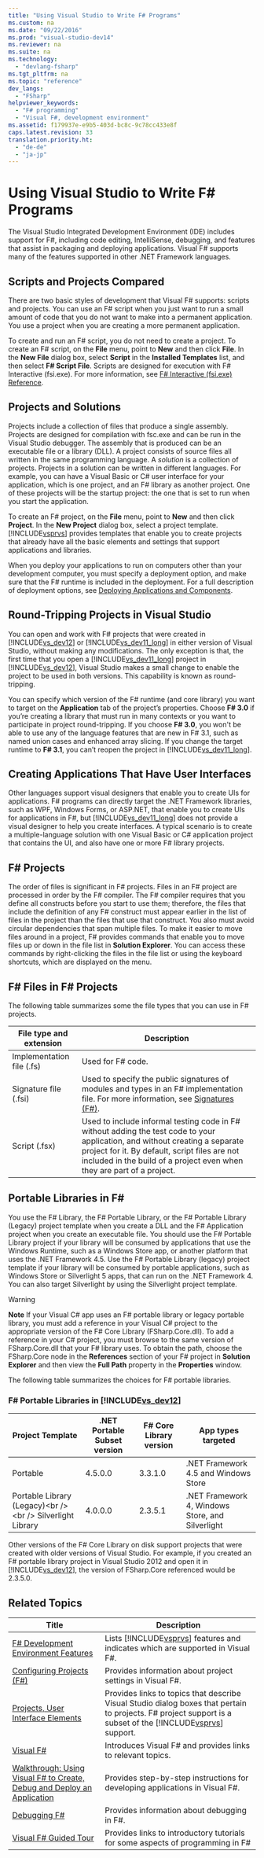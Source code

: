 ```yaml
---
title: "Using Visual Studio to Write F# Programs"
ms.custom: na
ms.date: "09/22/2016"
ms.prod: "visual-studio-dev14"
ms.reviewer: na
ms.suite: na
ms.technology: 
  - "devlang-fsharp"
ms.tgt_pltfrm: na
ms.topic: "reference"
dev_langs: 
  - "FSharp"
helpviewer_keywords: 
  - "F# programming"
  - "Visual F#, development environment"
ms.assetid: f179937e-e9b5-403d-bc8c-9c78cc433e8f
caps.latest.revision: 33
translation.priority.ht: 
  - "de-de"
  - "ja-jp"
---
```

# Using Visual Studio to Write F# Programs
The Visual Studio Integrated Development Environment (IDE) includes support for F#, including code editing, IntelliSense, debugging, and features that assist in packaging and deploying applications. Visual F# supports many of the features supported in other .NET Framework languages.  
  
## Scripts and Projects Compared  
 There are two basic styles of development that Visual F# supports: scripts and projects. You can use an F# script when you just want to run a small amount of code that you do not want to make into a permanent application. You use a project when you are creating a more permanent application.  
  
 To create and run an F# script, you do not need to create a project. To create an F# script, on the **File** menu, point to **New** and then click **File**. In the **New File** dialog box, select **Script** in the **Installed Templates** list, and then select **F# Script File**. Scripts are designed for execution with F# Interactive (fsi.exe). For more information, see [F# Interactive (fsi.exe) Reference](../vs140/fsharp-interactive--fsi.exe--reference.md).  
  
## Projects and Solutions  
 Projects include a collection of files that produce a single assembly. Projects are designed for compilation with fsc.exe and can be run in the Visual Studio debugger. The assembly that is produced can be an executable file or a library (DLL). A project consists of source files all written in the same programming language. A *solution* is a collection of projects. Projects in a solution can be written in different languages. For example, you can have a Visual Basic or C# user interface for your application, which is one project, and an F# library as another project. One of these projects will be the startup project: the one that is set to run when you start the application.  
  
 To create an F# project, on the **File** menu, point to **New** and then click **Project**. In the **New Project** dialog box, select a project template. [!INCLUDE[vsprvs](../vs140/includes/vsprvs_md.md)] provides templates that enable you to create projects that already have all the basic elements and settings that support applications and libraries.  
  
 When you deploy your applications to run on computers other than your development computer, you must specify a deployment option, and make sure that the F# runtime is included in the deployment. For a full description of deployment options, see [Deploying Applications and Components](../vs140/deploying-applications--services--and-components.md).  
  
## Round-Tripping Projects in Visual Studio  
 You can open and work with F# projects that were created in [!INCLUDE[vs_dev12](../vs140/includes/vs_dev12_md.md)] or [!INCLUDE[vs_dev11_long](../vs140/includes/vs_dev11_long_md.md)] in either version of Visual Studio, without making any modifications. The only exception is that, the first time that you open a [!INCLUDE[vs_dev11_long](../vs140/includes/vs_dev11_long_md.md)] project in [!INCLUDE[vs_dev12](../vs140/includes/vs_dev12_md.md)], Visual Studio makes a small change to enable the project to be used in both versions. This capability is known as round-tripping.  
  
 You can specify which version of the F# runtime (and core library) you want to target on the **Application** tab of the project’s properties. Choose **F# 3.0** if you’re creating a library that must run in many contexts or you want to participate in project round-tripping. If you choose **F# 3.0**, you won't be able to use any of the language features that are new in F# 3.1, such as named union cases and enhanced array slicing. If you change the target runtime to **F# 3.1**, you can’t reopen the project in [!INCLUDE[vs_dev11_long](../vs140/includes/vs_dev11_long_md.md)].  
  
## Creating Applications That Have User Interfaces  
 Other languages support visual designers that enable you to create UIs for applications. F# programs can directly target the .NET Framework libraries, such as WPF, Windows Forms, or ASP.NET, that enable you to create UIs for applications in F#, but [!INCLUDE[vs_dev11_long](../vs140/includes/vs_dev11_long_md.md)] does not provide a visual designer to help you create interfaces. A typical scenario is to create a multiple-language solution with one Visual Basic or C# application project that contains the UI, and also have one or more F# library projects.  
  
## F# Projects  
 The order of files is significant in F# projects. Files in an F# project are processed in order by the F# compiler. The F# compiler requires that you define all constructs before you start to use them; therefore, the files that include the definition of any F# construct must appear earlier in the list of files in the project than the files that use that construct. You also must avoid circular dependencies that span multiple files. To make it easier to move files around in a project, F# provides commands that enable you to move files up or down in the file list in **Solution Explorer**. You can access these commands by right-clicking the files in the file list or using the keyboard shortcuts, which are displayed on the menu.  
  
## F# Files in F# Projects  
 The following table summarizes some the file types that you can use in F# projects.  
  
|File type and extension|Description|  
|-----------------------------|-----------------|  
|Implementation file (.fs)|Used for F# code.|  
|Signature file (.fsi)|Used to specify the public signatures of modules and types in an F# implementation file. For more information, see [Signatures (F#)](../vs140/signatures--fsharp-.md).|  
|Script (.fsx)|Used to include informal testing code in F# without adding the test code to your application, and without creating a separate project for it. By default, script files are not included in the build of a project even when they are part of a project.|  
  
## Portable Libraries in F#  
 You use the F# Library, the F# Portable Library, or the F# Portable Library (Legacy) project template when you create a DLL and the F# Application project when you create an executable file. You should use the F# Portable Library project if your library will be consumed by applications that use the Windows Runtime, such as a Windows Store app, or another platform that uses the .NET Framework 4.5. Use the F# Portable Library (legacy) project template if your library will be consumed by portable applications, such as Windows Store or Silverlight 5 apps, that can run on the .NET Framework 4. You can also target Silverlight by using the Silverlight project template.  
  
> [!WARNING]
>  **Note** If your Visual C# app uses an F# portable library or legacy portable library, you must add a reference in your Visual C# project to the appropriate version of the F# Core Library (FSharp.Core.dll). To add a reference in your C# project, you must browse to the same version of FSharp.Core.dll that your F# library uses. To obtain the path, choose the FSharp.Core node in the **References** section of your F# project in **Solution Explorer** and then view the **Full Path** property in the **Properties** window.  
  
 The following table summarizes the choices for F# portable libraries.  
  
### F# Portable Libraries in [!INCLUDE[vs_dev12](../vs140/includes/vs_dev12_md.md)]  
  
|Project Template|.NET Portable Subset version|F# Core Library version|App types targeted|  
|----------------------|----------------------------------|------------------------------|------------------------|  
|Portable|4.5.0.0|3.3.1.0|.NET Framework 4.5 and Windows Store|  
|Portable Library (Legacy)\<br />\<br /> Silverlight Library|4.0.0.0|2.3.5.1|.NET Framework 4, Windows Store, and Silverlight|  
  
 Other versions of the F# Core Library on disk support projects that were created with older versions of Visual Studio. For example, if you created an F# portable library project in Visual Studio 2012 and open it in [!INCLUDE[vs_dev12](../vs140/includes/vs_dev12_md.md)], the version of FSharp.Core referenced would be 2.3.5.0.  
  
## Related Topics  
  
|Title|Description|  
|-----------|-----------------|  
|[F# Development Environment Features](../vs140/fsharp-development-environment-features.md)|Lists [!INCLUDE[vsprvs](../vs140/includes/vsprvs_md.md)] features and indicates which are supported in Visual F#.|  
|[Configuring Projects (F#)](../vs140/configuring-projects--fsharp-.md)|Provides information about project settings in Visual F#.|  
|[Projects, User Interface Elements](../vs140/project-properties-reference.md)|Provides links to topics that describe Visual Studio dialog boxes that pertain to projects. F# project support is a subset of the [!INCLUDE[vsprvs](../vs140/includes/vsprvs_md.md)] support.|  
|[Visual F#](../vs140/visual-fsharp.md)|Introduces Visual F# and provides links to relevant topics.|  
|[Walkthrough: Using Visual F# to Create, Debug and Deploy an Application](../vs140/walkthrough--using-visual-fsharp-to-create--debug--and-deploy-an-application.md)|Provides step-by-step instructions for developing applications in Visual F#.|  
|[Debugging F#](../vs140/debugging-fsharp.md)|Provides information about debugging in F#.|  
|[Visual F# Guided Tour](../vs140/visual-fsharp-guided-tour.md)|Provides links to introductory tutorials for some aspects of programming in F#|